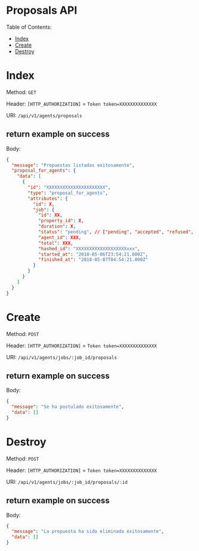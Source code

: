 # Proposals API

Table of Contents:

- [Index](#index)
- [Create](#create)
- [Destroy](#destroy)

# Index

Method: `GET`

Header: `[HTTP_AUTHORIZATION]` = `Token token=XXXXXXXXXXXXXX`

URI: `/api/v1/agents/proposals`

## return example on success

Body:

```json
{
  "message": "Propuestas listadas exitosamente",
  "proposal_for_agents": {
    "data": [
      {
        "id": "XXXXXXXXXXXXXXXXXXXXXX",
        "type": "proposal_for_agents",
        "attributes": {
          "id": X,
          "job": {
            "id": XX,
            "property_id": X,
            "duration": X,
            "status": "pending", // ["pending", "accepted", "refused", "expired"]
            "agent_id": XXX,
            "total": XXX,
            "hashed_id": "XXXXXXXXXXXXXXXXXXXxxx",
            "started_at": "2018-05-06T23:54:21.000Z",
            "finished_at": "2018-05-07T04:54:21.000Z"
          }
        }
      }
    ]
  }
}
```

# Create

Method: `POST`

Header: `[HTTP_AUTHORIZATION]` = `Token token=XXXXXXXXXXXXXX`

URI: `/api/v1/agents/jobs/:job_id/proposals`

## return example on success

Body:

```json
{
  "message": "Se ha postulado exitosamente",
  "data": []
}
```

# Destroy

Method: `POST`

Header: `[HTTP_AUTHORIZATION]` = `Token token=XXXXXXXXXXXXXX`

URI: `/api/v1/agents/jobs/:job_id/proposals/:id`

## return example on success

Body:

```json
{
  "message": "La propuesta ha sido eliminada exitosamente",
  "data": []
}
```

